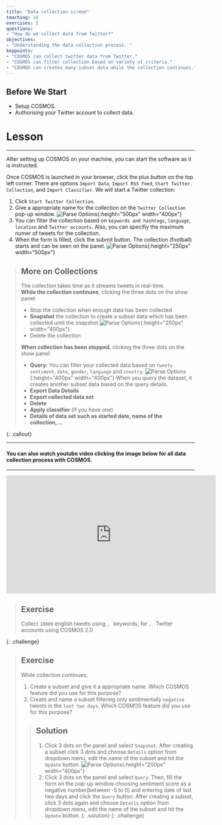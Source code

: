 ```yaml
---
title: "Data collection screen"
teaching: 10
exercises: 5
questions:
- "How do we collect data from Twitter?"
objectives:
- "Understanding the data collection process. "
keypoints:
- "COSMOS can collect twitter data from Twitter."
- "COSMOS can filter collection based on variety of criteria."
- "COSMOS can creates many subset data while the collection continues."
---
```


## Before We Start
- Setup COSMOS.
- Authorising your Twitter account to collect data.

# Lesson
***
After setting up COSMOS on your machine, you can start the software as it is instructed. 

Once COSMOS is launched in your browser, click the plus button on the top left corner. There are options `Import Data`, `Import RSS Feed`, `Start Twitter Collection`, and `Import Classifier`. We will start a Twitter collection:

1. Click `Start Twitter Collection`.
2. Give a appropriate name for the collection on the `Twitter Collection` pop-up window.
![Parse Options](../fig/Twitter-collection.png){:height="500px" width="400px"}
3. You can filter the collection based on `keywords and hashtags`, `language`, `location` and `Twitter accounts`. Also, you can specifiy the maximum numer of tweets for the collection.
4. When the form is filled, click the submit button. The collection (football) starts and can be seen on the panel.
![Parse Options](../fig/collection-start.png){:height="250px" width="500px"}

> ## More on Collections
>
> The collection takes time as it streams tweets in real-time.    
> **While the collection continues**, clicking the three dots on the show panel:
> * Stop the collection when enough data has been collected
> * **Snapshot** the collection to create a subset data which has been collected until the snapshot
> ![Parse Options](../fig/take-snapshot.png){:height="250px" width="400px"}
> * Delete the collection
>
> **When collection has been stopped**, clicking the three dots on the show panel: 
> * **Query:** You can filter your collected data based on `tweets sentiment`, `date`, `gender`, `language` and `country`.
![Parse Options](../fig/query.png){:height="400px" width="400px"}
> When you query the dataset, it creates another subset data based on the query details.
> * **Export Data Details**
> * **Export collected data set**
> * **Delete**
> * **Apply classifier** (if you have one)
> * **Details of data set such as started date, name of the collection,...**
>
>
>
{: .callout}

  
***  
#### You can also watch youtube video clicking the image below for all data collection process with COSMOS.
***

<iframe width="560" height="315" src="https://www.youtube.com/embed/FfkSW46scLM" frameborder="0" allow="accelerometer; autoplay; clipboard-write; encrypted-media; gyroscope; picture-in-picture" allowfullscreen></iframe>

> ## Exercise
> Collect `10000` english tweets using ``, `` keywords, for ``, `` Twitter accounts using COSMOS 2.0
>
{: .challenge}

> ## Exercise
> While collection continues; 
> 1. Create a subset and give it a appropriate name. 
> Which COSMOS feature did you use for this purpose? 
> 2. Create and name a subset filtering only sentimentally
> `negative` tweets in the `last two days`.
> Which COSMOS feature did you use for this purpose? 
>
> > ## Solution
> > 1. Click 3 dots on the panel and select `Snapshot`. After creating a subset click 3 dots and choose `Details` option from dropdown menu, edit the name of the subset and hit the `Update` button.
> > ![Parse Options](../fig/name-snapshot.png){:height="200px" width="400px"}
> > 2.  Click 3 dots on the panel and select `Query`. Then, fill the form on the pop-up window choosing sentiment score as a negative number(between -5 to 0) and entering date of last two days and click the `Query` button. After creating a subset, click 3 dots again and choose `Details` option from dropdown menu, edit the name of the subset and hit the `Update` button.
> {: .solution}
{: .challenge}

